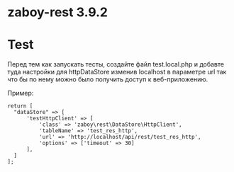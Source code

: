 # zaboy-rest 3.9.2

# Test

Перед тем как запускать тесты, создайте файл test.local.php
и добавте туда настройки для httpDataStore изменив localhost в параметре url так что бы по нему можно было получить доступ к веб-приложению.

Пример:

```
return [
  "dataStore" => [
      'testHttpClient' => [
          'class' => 'zaboy\rest\DataStore\HttpClient',
          'tableName' => 'test_res_http',
          'url' => 'http://localhost/api/rest/test_res_http',
          'options' => ['timeout' => 30]
      ],
  ]
];
```